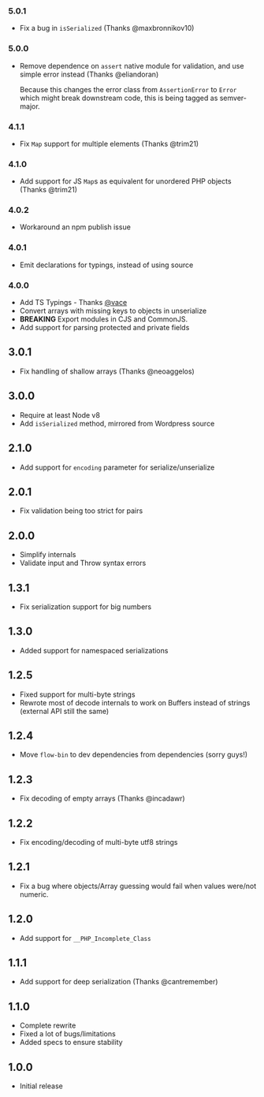 ### 5.0.1

- Fix a bug in `isSerialized` (Thanks @maxbronnikov10)

### 5.0.0

- Remove dependence on `assert` native module for validation, and use simple error instead (Thanks @eliandoran)

  Because this changes the error class from `AssertionError` to `Error` which might break downstream code,
  this is being tagged as semver-major.

### 4.1.1

- Fix `Map` support for multiple elements (Thanks @trim21)

### 4.1.0

- Add support for JS `Map`s as equivalent for unordered PHP objects (Thanks @trim21)

### 4.0.2

- Workaround an npm publish issue

### 4.0.1

- Emit declarations for typings, instead of using source

### 4.0.0

- Add TS Typings - Thanks [@vace](https://github.com/vace)
- Convert arrays with missing keys to objects in unserialize
- **BREAKING** Export modules in CJS and CommonJS.
- Add support for parsing protected and private fields

## 3.0.1

- Fix handling of shallow arrays (Thanks @neoaggelos)

## 3.0.0

- Require at least Node v8
- Add `isSerialized` method, mirrored from Wordpress source

## 2.1.0

- Add support for `encoding` parameter for serialize/unserialize

## 2.0.1

- Fix validation being too strict for pairs

## 2.0.0

- Simplify internals
- Validate input and Throw syntax errors

## 1.3.1

- Fix serialization support for big numbers

## 1.3.0

- Added support for namespaced serializations

## 1.2.5

- Fixed support for multi-byte strings
- Rewrote most of decode internals to work on Buffers instead of strings (external API still the same)

## 1.2.4

- Move `flow-bin` to dev dependencies from dependencies (sorry guys!)

## 1.2.3

- Fix decoding of empty arrays (Thanks @incadawr)

## 1.2.2

- Fix encoding/decoding of multi-byte utf8 strings

## 1.2.1

- Fix a bug where objects/Array guessing would fail when values were/not numeric.

## 1.2.0

- Add support for `__PHP_Incomplete_Class`

## 1.1.1

- Add support for deep serialization (Thanks @cantremember)

## 1.1.0

- Complete rewrite
- Fixed a lot of bugs/limitations
- Added specs to ensure stability

## 1.0.0

- Initial release
